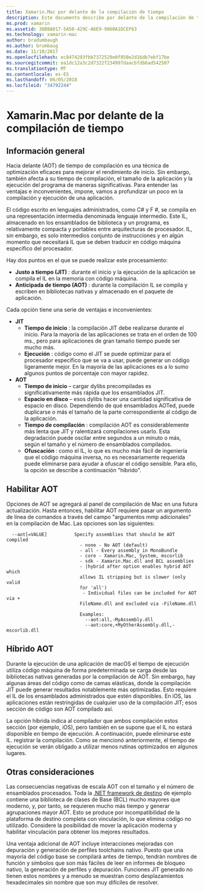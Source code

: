 ```yaml
---
title: Xamarin.Mac por delante de la compilación de tiempo
description: Este documento describe por delante de la compilación de tiempo en Xamarin.Mac. Compara la compilación AOT a la compilación JIT, explica cómo habilitar AOT y echa un vistazo a híbrida AOT.
ms.prod: xamarin
ms.assetid: 38B8A017-5A58-429C-A6E9-9860A1DCEF63
ms.technology: xamarin-mac
author: bradumbaugh
ms.author: brumbaug
ms.date: 11/10/2017
ms.openlocfilehash: ec8474293fbb7372529e0f850e2d16db7ebf17be
ms.sourcegitcommit: ea1dc12a3c2d7322f234997daacbfdb6ad542507
ms.translationtype: MT
ms.contentlocale: es-ES
ms.lasthandoff: 06/05/2018
ms.locfileid: "34792244"
---
```

# <a name="xamarinmac-ahead-of-time-compilation"></a>Xamarin.Mac por delante de la compilación de tiempo

## <a name="overview"></a>Información general

Hacia delante (AOT) de tiempo de compilación es una técnica de optimización eficaces para mejorar el rendimiento de inicio. Sin embargo, también afecta a su tiempo de compilación, el tamaño de la aplicación y la ejecución del programa de maneras significativas. Para entender las ventajas e inconvenientes, impone, vamos a profundizar un poco en la compilación y ejecución de una aplicación.

El código escrito en lenguajes administrados, como C# y F #, se compila en una representación intermedia denominada lenguaje intermedio. Este IL, almacenado en los ensamblados de biblioteca y un programa, es relativamente compacta y portables entre arquitecturas de procesador. IL, sin embargo, es solo intermedios conjunto de instrucciones y en algún momento que necesitará IL que se deben traducir en código máquina específico del procesador.

Hay dos puntos en el que se puede realizar este procesamiento:

- **Justo a tiempo (JIT)** : durante el inicio y la ejecución de la aplicación se compila el IL en la memoria con código máquina.
- **Anticipada de tiempo (AOT)** : durante la compilación IL se compila y escriben en bibliotecas nativas y almacenado en el paquete de aplicación.

Cada opción tiene una serie de ventajas e inconvenientes:

- **JIT**
  - **Tiempo de inicio** : la compilación JIT debe realizarse durante el inicio. Para la mayoría de las aplicaciones se trata en el orden de 100 ms., pero para aplicaciones de gran tamaño tiempo puede ser mucho más.
  - **Ejecución** : código como el JIT se puede optimizar para el procesador específico que se va a usar, puede generar un código ligeramente mejor. En la mayoría de las aplicaciones es a lo sumo algunos puntos de porcentaje con mayor rapidez.
- **AOT**
  - **Tiempo de inicio** – cargar dylibs precompiladas es significativamente más rápida que los ensamblados JIT.
  - **Espacio en disco** – esos dylibs hacer una cantidad significativa de espacio en disco. Dependiendo de qué ensamblados AOTed, puede duplicarse o más el tamaño de la parte correspondiente al código de la aplicación.
  - **Tiempo de compilación** : compilación AOT es considerablemente más lenta que JIT y ralentizará compilaciones usarlo. Esta degradación puede oscilar entre segundos a un minuto o más, según el tamaño y el número de ensamblados compilados.
  - **Ofuscación** : como el IL, lo que es mucho más fácil de ingeniería que el código máquina inversa, no es necesariamente requerida puede eliminarse para ayudar a ofuscar el código sensible. Para ello, la opción se describe a continuación "híbrido".

## <a name="enabling-aot"></a>Habilitar AOT

Opciones de AOT se agregará al panel de compilación de Mac en una futura actualización. Hasta entonces, habilitar AOT requiere pasar un argumento de línea de comandos a través del campo "argumentos mmp adicionales" en la compilación de Mac. Las opciones son las siguientes:


      --aot[=VALUE]          Specify assemblies that should be AOT compiled
                               - none - No AOT (default)
                               - all - Every assembly in MonoBundle
                               - core - Xamarin.Mac, System, mscorlib
                               - sdk - Xamarin.Mac.dll and BCL assemblies
                               - |hybrid after option enables hybrid AOT which
                               allows IL stripping but is slower (only valid
                               for 'all')
                                - Individual files can be included for AOT via +
                               FileName.dll and excluded via -FileName.dll

                               Examples:
                                 --aot:all,-MyAssembly.dll
                                 --aot:core,+MyOtherAssembly.dll,-mscorlib.dll



## <a name="hybrid-aot"></a>Híbrido AOT

Durante la ejecución de una aplicación de macOS el tiempo de ejecución utiliza código máquina de forma predeterminada se carga desde las bibliotecas nativas generadas por la compilación de AOT. Sin embargo, hay algunas áreas del código como de camas elásticas, donde la compilación JIT puede generar resultados notablemente más optimizadas. Esto requiere el IL de los ensamblados administrados que estén disponibles. En iOS, las aplicaciones están restringidas de cualquier uso de la compilación JIT; esos sección de código son AOT compilado así.

La opción híbrida indica al compilador que ambos compilación estos sección (por ejemplo, iOS), pero también en se supone que el IL no estará disponible en tiempo de ejecución. A continuación, puede eliminarse este IL. registrar la compilación. Como se mencionó anteriormente, el tiempo de ejecución se verán obligado a utilizar menos rutinas optimizados en algunos lugares.

## <a name="further-considerations"></a>Otras consideraciones

Las consecuencias negativas de escala AOT con el tamaño y el número de ensamblados procesados. Toda la [.NET framework de destino](~/mac/platform/target-framework.md) de ejemplo contiene una biblioteca de clases de Base (BCL) mucho mayores que moderno, y, por tanto, se requieren mucho más tiempo y generar agrupaciones mayor AOT. Esto se produce por incompatibilidad de la plataforma de destino completa con vinculación, lo que elimina código no utilizado. Considere la posibilidad de mover la aplicación moderna y habilitar vinculación para obtener los mejores resultados.

Una ventaja adicional de AOT incluye interacciones mejoradas con depuración y generación de perfiles toolchains nativo. Puesto que una mayoría del código base se compilará antes de tiempo, tendrán nombres de función y símbolos que son más fáciles de leer en informes de bloqueo nativo, la generación de perfiles y depuración. Funciones JIT generado no tienen estos nombres y a menudo se muestran como desplazamientos hexadecimales sin nombre que son muy difíciles de resolver.

